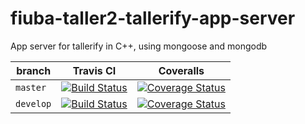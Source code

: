 # fiuba-taller2-tallerify-app-server
App server for tallerify in C++, using mongoose and mongodb

branch | Travis CI | Coveralls
------ | --------- | --------
`master` | [![Build Status](https://travis-ci.org/tallerify/fiuba-taller2-tallerify-app-server.svg?branch=master)](https://travis-ci.org/tallerify/fiuba-taller2-tallerify-app-server) | [![Coverage Status](https://coveralls.io/repos/github/tallerify/fiuba-taller2-tallerify-app-server/badge.svg?branch=HEAD)](https://coveralls.io/github/tallerify/fiuba-taller2-tallerify-app-server?branch=HEAD)
`develop` | [![Build Status](https://travis-ci.org/tallerify/fiuba-taller2-tallerify-app-server.svg?branch=develop)](https://travis-ci.org/tallerify/fiuba-taller2-tallerify-app-server) | [![Coverage Status](https://coveralls.io/repos/github/tallerify/fiuba-taller2-tallerify-app-server/badge.svg?branch=develop)](https://coveralls.io/github/tallerify/fiuba-taller2-tallerify-app-server?branch=develop)